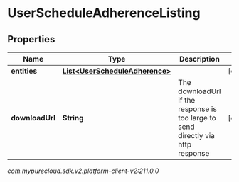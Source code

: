 # UserScheduleAdherenceListing


## Properties

| Name | Type | Description | Notes |
| ------------ | ------------- | ------------- | ------------- |
| **entities** | [**List&lt;UserScheduleAdherence&gt;**](UserScheduleAdherence) |  |  [optional] |
| **downloadUrl** | **String** | The downloadUrl if the response is too large to send directly via http response |  [optional] |




_com.mypurecloud.sdk.v2:platform-client-v2:211.0.0_
